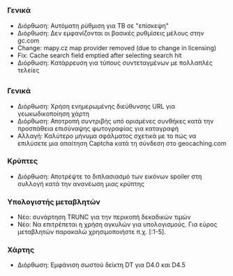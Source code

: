 ##

### Γενικά
- Διόρθωση: Αυτόματη ρύθμιση για ΤΒ σε "επίσκεψη"
- Διόρθωση: Δεν εμφανίζονται οι βασικές ρυθμίσεις μέλους στην gc.com
- Change: mapy.cz map provider removed (due to change in licensing)
- Fix: Cache search field emptied after selecting search hit
- Διόρθωση: Κατάρρευση για τύπους συντεταγμένων με πολλαπλές τελείες

##

### Γενικά
- Διόρθωση: Χρήση ενημερωμένης διεύθυνσης URL για γεωκωδικοποίηση χάρτη
- Διόρθωση: Αποτροπή συντριβής υπό ορισμένες συνθήκες κατά την προσπάθεια επισύναψης φωτογραφίας για καταγραφή
- Αλλαγή: Καλύτερο μήνυμα σφάλματος σχετικά με το πώς να επιλύσετε μια απαίτηση Captcha κατά τη σύνδεση στο geocaching.com

### Κρύπτες
- Διόρθωση: Αποτρέψτε το διπλασιασμό των εικόνων spoiler στη συλλογή κατά την ανανέωση μιας κρύπτης

### Υπολογιστής μεταβλητών
- Νέο: συνάρτηση TRUNC για την περικοπή δεκαδικών τιμών
- Νέο: Να επιτρέπεται η χρήση αγκυλών για υπολογισμούς. Για εύρος μεταβλητών παρακαλώ χρησιμοποιήστε π.χ. \[:1-5\].

### Χάρτης
- Διόρθωση: Εμφάνιση σωστού δείκτη DT για D4.0 και D4.5
